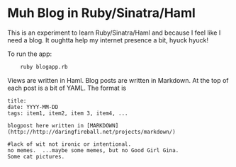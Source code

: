 # Muh Blog in Ruby/Sinatra/Haml
This is an experiment to learn Ruby/Sinatra/Haml and because I feel like I need a blog.  It oughtta help my internet presence a bit, hyuck hyuck!

To run the app:
```bash
    ruby blogapp.rb
```

Views are written in Haml.  Blog posts are written in Markdown.  At the top of each post is a bit of YAML.  The format is

```
title:
date: YYYY-MM-DD
tags: item1, item2, item 3, item4, ...

blogpost here written in [MARKDOWN](http://http://daringfireball.net/projects/markdown/)

#lack of wit not ironic or intentional.
no memes.  ...maybe some memes, but no Good Girl Gina.
Some cat pictures.
```
